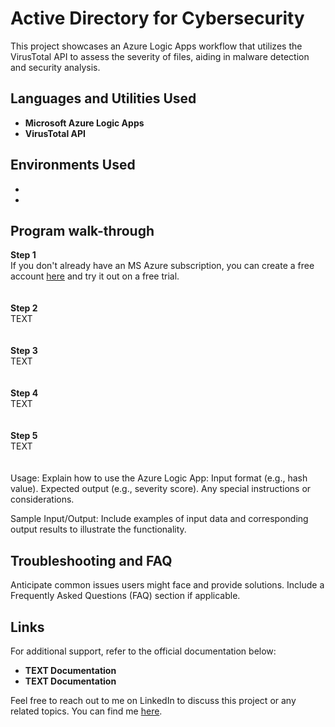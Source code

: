 <h1>Active Directory for Cybersecurity</h1>

This project showcases an Azure Logic Apps workflow that utilizes the VirusTotal API to assess the severity of files, aiding in malware detection and security analysis.
<br />

<h2>Languages and Utilities Used</h2>

- <b>Microsoft Azure Logic Apps</b> 
- <b>VirusTotal API</b><br/>

<h2>Environments Used </h2>

- <b></b>
- <b></b><br/>

<h2>Program walk-through</h2>

<b>Step 1</b> 
<br/>
If you don't already have an MS Azure subscription, you can create a free account <a href="" target="_blank">here</a> and try it out on a free trial.
<br/> 
<br/>
<img src=""> 
<br/>
<br/>
<b>Step 2</b> 
<br/>
TEXT
<br/>
<br/>
<img src=""> 
<br/>
<br/>
<b>Step 3</b> 
<br/>
TEXT
<br/>
<br/>
<img src=""> 
<br/>
<br/>
<b>Step 4</b> 
<br/>
TEXT
<br/>
<br/>
<img src=""> 
<br/>
<br/>
<b>Step 5</b> 
<br/>
TEXT
<br/>
<br/>
<img src=""> 
<br/>
<br/>
Usage:
Explain how to use the Azure Logic App:
Input format (e.g., hash value).
Expected output (e.g., severity score).
Any special instructions or considerations.

Sample Input/Output:
Include examples of input data and corresponding output results to illustrate the functionality.


<h2>Troubleshooting and FAQ</h2>

Anticipate common issues users might face and provide solutions.
Include a Frequently Asked Questions (FAQ) section if applicable.

<h2>Links</h2>

For additional support, refer to the official documentation below:
<br/>
- <b>TEXT Documentation</b>
- <b>TEXT Documentation</b><br/>

Feel free to reach out to me on LinkedIn to discuss this project or any related topics. You can find me <a href="https://www.linkedin.com/in/tadeh-anbarchian/" target="_blank">here</a>.
